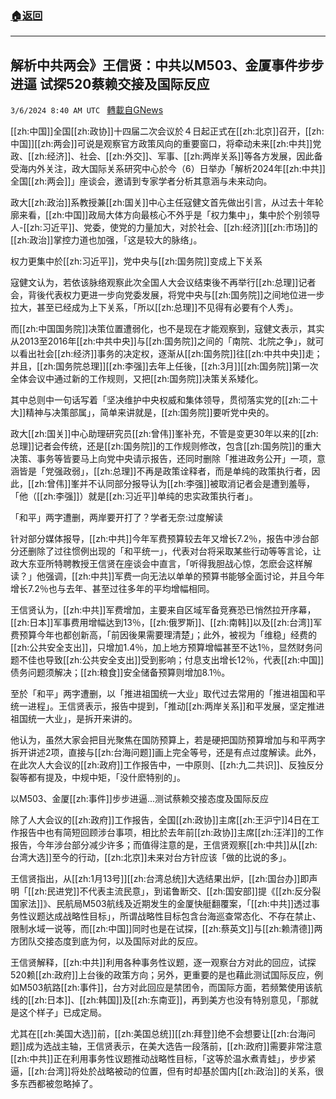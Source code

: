 ###  [:house:返回](README.md)
---


## 解析中共两会》王信贤：中共以M503、金厦事件步步进逼    试探520蔡赖交接及国际反应
`3/6/2024 8:40 AM UTC ` [轉載自GNews](https://gnews.org/articles/2369993)

[[zh:中国]]全国[[zh:政协]]十四届二次会议於４日起正式在[[zh:北京]]召开，[[zh:中国]][[zh:两会]]可说是观察官方政策风向的重要窗口，将牵动未来[[zh:中共]]党政、[[zh:经济]]、社会、[[zh:外交]]、军事、[[zh:两岸关系]]等各方发展，因此备受海内外关注，政大国际关系研究中心於今（6）日举办「解析2024年[[zh:中共]]全国[[zh:两会]]」座谈会，邀请到专家学者分析其意涵与未来动向。

政大[[zh:政治]]系教授兼[[zh:国关]]中心主任寇健文首先做出引言，从过去十年轮廓来看，[[zh:中国]]政局大体方向最核心不外乎是「权力集中」，集中於个别领导人-[[zh:习近平]]、党委，使党的力量加大，对於社会、[[zh:经济]][[zh:市场]]的[[zh:政治]]掌控力道也加强，「这是较大的脉络」。

权力更集中於[[zh:习近平]]，党中央与[[zh:国务院]]变成上下关系

寇健文认为，若依该脉络观察此次全国人大会议结束後不再举行[[zh:总理]]记者会，背後代表权力更进一步向党委发展，将党中央与[[zh:国务院]]之间地位进一步拉大，甚至已经成为上下关系，「所以[[zh:总理]]不见得有必要有个人秀」。

而[[zh:中国国务院]]决策位置遭弱化，也不是现在才能观察到，寇健文表示，其实从2013至2016年[[zh:中共中央]]与[[zh:国务院]]之间的「南院、北院之争」，就可以看出社会[[zh:经济]]事务的决定权，逐渐从[[zh:国务院]]往[[zh:中共中央]]走；并且，[[zh:国务院总理]][[zh:李强]]去年上任後，[[zh:3月]][[zh:国务院]]第一次全体会议中通过新的工作规则，又把[[zh:国务院]]决策关系矮化。

其中总则中一句话写着「坚决维护中央权威和集体领导，贯彻落实党的[[zh:二十大]]精神与决策部属」，简单来讲就是，[[zh:国务院]]要听党中央的。

政大[[zh:国关]]中心助理研究员[[zh:曾伟]]峯补充，不管是变更30年以来的[[zh:总理]]记者会传统，还是[[zh:国务院]]的工作规则修改，包含[[zh:国务院]]的重大决策、事务等皆要马上向党中央请示报告，还同时删除「推进政务公开」一项，意涵皆是「党强政弱」，[[zh:总理]]不再是政策诠释者，而是单纯的政策执行者，因此，[[zh:曾伟]]峯并不认同部分报导认为[[zh:李强]]被取消记者会是遭到羞辱，「他（[[zh:李强]]）就是[[zh:习近平]]单纯的忠实政策执行者」。

「和平」两字遭删，两岸要开打了？学者无奈:过度解读

针对部分媒体报导，[[zh:中共]]今年军费预算较去年又增长7.2％，报告中涉台部分还删除了过往惯例出现的「和平统一」，代表对台将采取某些行动等等言论，让政大东亚所特聘教授王信贤在座谈会中直言，「听得我胆战心惊，怎麽会这样解读？」他强调，[[zh:中共]]军费一向无法以单单的预算书能够全面讨论，并且今年增长7.2％也与去年、甚至过往多年的平均增幅相同。

王信贤认为，[[zh:中共]]军费增加，主要来自区域军备竞赛恐已悄然拉开序幕，[[zh:日本]]军事费用增幅达到13％，[[zh:俄罗斯]]、[[zh:南韩]]以及[[zh:台湾]]军费预算今年也都创新高，「前因後果需要理清楚」；此外，被视为「维稳」经费的[[zh:公共安全支出]]，只增加1.4％，加上地方预算增幅甚至不达1％，显然财务问题不佳也导致[[zh:公共安全支出]]受到影响；付息支出增长12％，代表[[zh:中国]]债务问题须解决；[[zh:粮食]]安全储备预算则增加8.1％。

至於「和平」两字遭删，以「推进祖国统一大业」取代过去常用的「推进祖国和平统一进程」。王信贤表示，报告中提到，「推动[[zh:两岸关系]]和平发展，坚定推进祖国统一大业」，是拆开来讲的。

他认为，虽然大家会把目光聚焦在国防预算上，若是硬把国防预算增加与和平两字拆开讲述2项，直接与[[zh:台海问题]]画上完全等号，还是有点过度解读。此外，在此次人大会议的[[zh:政府]]工作报告中，一中原则、[[zh:九二共识]]、反独反分裂等都有提及，中规中矩，「没什麽特别的」。

以M503、金厦[[zh:事件]]步步进逼...测试蔡赖交接态度及国际反应

除了人大会议的[[zh:政府]]工作报告，全国[[zh:政协]]主席[[zh:王沪宁]]4日在工作报告中也有简短回顾涉台事项，相比於去年前[[zh:政协]]主席[[zh:汪洋]]的工作报告，今年涉台部分减少许多；而值得注意的是，王信贤观察[[zh:中共]]从[[zh:台湾大选]]至今的行动，[[zh:北京]]未来对台方针应该「做的比说的多」。

王信贤指出，从[[zh:1月13号]][[zh:台湾总统]]大选结果出炉，[[zh:国台办]]即声明「[[zh:民进党]]不代表主流民意」，到诺鲁断交、[[zh:国安部]]提《[[zh:反分裂国家法]]》、民航局M503航线及近期发生的金厦快艇翻覆案，「[[zh:中共]]透过事务性议题达成战略性目标」，所谓战略性目标包含台海巡查常态化、不存在禁止、限制水域一说等，而[[zh:中国]]同时也是在试探，[[zh:蔡英文]]与[[zh:赖清德]]两方团队交接态度到底为何，以及国际对此的反应。

王信贤解释，[[zh:中共]]利用各种事务性议题，逐一观察台方对此的回应，试探520赖[[zh:政府]]上台後的政策方向；另外，更重要的是也藉此测试国际反应，例如M503航路[[zh:事件]]，台方对此回应是禁团令，而国际方面，若频繁使用该航线的[[zh:日本]]、[[zh:韩国]]及[[zh:东南亚]]，再到美方也没有特别意见，「那就是这个样子」已成定局。

尤其在[[zh:美国大选]]前，[[zh:美国总统]][[zh:拜登]]绝不会想要让[[zh:台海问题]]成为选战主轴，王信贤表示，在美大选告一段落前，[[zh:政府]]需要非常注意[[zh:中共]]正在利用事务性议题推动战略性目标，「这等於温水煮青蛙」，步步紧逼，[[zh:台湾]]将处於战略被动的位置，但有时却基於国内[[zh:政治]]的关系，很多东西都被忽略掉了。
